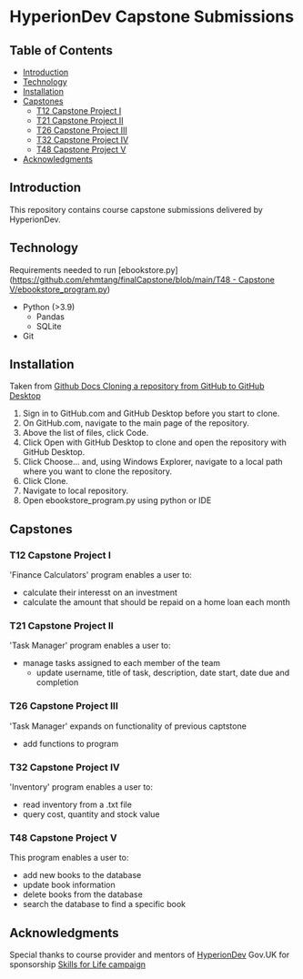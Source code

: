 # HyperionDev Capstone Submissions

## Table of Contents
- [Introduction](#introduction)
- [Technology](#technology)
- [Installation](#installation)
- [Capstones](#capstones)
  - [T12 Capstone Project I](#t12-capstone-project-i)
  - [T21 Capstone Project II](#t21-capstone-project-ii)
  - [T26 Capstone Project III](#t26-capstone-project-iii)
  - [T32 Capstone Project IV](#t32-capstone-project-iv)
  - [T48 Capstone Project V](#t48-capstone-project-v)
- [Acknowledgments](#acknowledgments)

## Introduction
This repository contains course capstone submissions delivered by HyperionDev.

## Technology
Requirements needed to run [ebookstore.py]([https://github.com/ehmtang/finalCapstone/blob/main/T48 - Capstone V/ebookstore_program.py](https://github.com/ehmtang/SE-Bootcamp-HyperionDev/blob/main/T48%20-%20Capstone%20V/ebookstore_program.py))

* Python (>3.9)
    * Pandas
    * SQLite
* Git

## Installation
Taken from [Github Docs Cloning a repository from GitHub to GitHub Desktop](https://docs.github.com/en/desktop/contributing-and-collaborating-using-github-desktop/adding-and-cloning-repositories/cloning-a-repository-from-github-to-github-desktop)
1. Sign in to GitHub.com and GitHub Desktop before you start to clone.
2. On GitHub.com, navigate to the main page of the repository.
3. Above the list of files, click  Code.
4. Click  Open with GitHub Desktop to clone and open the repository with GitHub Desktop.
5. Click Choose... and, using Windows Explorer, navigate to a local path where you want to clone the repository.
6. Click Clone.
7. Navigate to local repository.
8. Open ebookstore_program.py using python or IDE


## Capstones
### T12 Capstone Project I
'Finance Calculators' program enables a user to:
* calculate their interesst on an investment
* calculate the amount that should be repaid on a home loan each month

### T21 Capstone Project II
'Task Manager' program enables a user to:
* manage tasks assigned to each member of the team
  * update username, title of task, description, date start, date due and completion

### T26 Capstone Project III
'Task Manager' expands on functionality of previous captstone
* add functions to program 

### T32 Capstone Project IV
'Inventory' program enables a user to:
* read inventory from a .txt file 
* query cost, quantity and stock value

### T48 Capstone Project V
This program enables a user to:
* add new books to the database
* update book information 
* delete books from the database
* search the database to find a specific book

## Acknowledgments

Special thanks to course provider and mentors of [HyperionDev](https://www.hyperiondev.com/)
Gov.UK for sponsorship [Skills for Life campaign](https://skillsforlife.campaign.gov.uk/)

